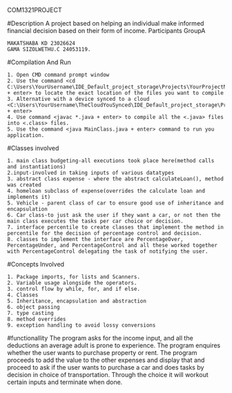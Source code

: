 COM1321PROJECT

#Description A project based on helping an individual make informed financial decision based on their form of income.
Participants GroupA

    
    MAKATSHABA KD 23026624
    GAMA SIZOLWETHU.C 24053119.
    
#Compilation And Run

    1. Open CMD command prompt window
    2. Use the command <cd C:\Users\YourUsername\IDE_Default_project_storage\Projects\YourProjectName\folderWithClasses + enter> to locate the exact location of the files you want to compile
    3. Alternative with a device synced to a cloud <C:\Users\YourUsername\TheCloudYouSynced\IDE_Default_project_storage\Projects\YourProjectName\folderWithClasses + enter>
    4. Use command <javac *.java + enter> to compile all the <.java> files into <.class> files.
    5. Use the command <java MainClass.java + enter> command to run you application.

#Classes involved

    1. main class budgeting-all executions took place here(method calls and instantiations)
    2.input-involved in taking inputs of various datatypes
    3. abstract class expense - where the abstract calculateLoan(), method was created
    4. homeloan subclass of expense(overrides the calculate loan and implements it)
    5. Vehicle - parent class of car to ensure good use of inheritance and encapsulation
    6. Car class-to just ask the user if they want a car, or not then the main class executes the tasks per car choice or decision.
    7. interface percentile to create classes that implement the method in percentile for the decision of percentage control and decision.
    8. classes to implement the interface are PercentageOver, PercentageUnder, and PercentageControl and all these worked together with PercentageControl delegating the task of notifying the user.

#Concepts Involved

    1. Package imports, for lists and Scanners.
    2. Variable usage alongside the operators.
    3. control flow by while, for, and if else.
    4. Classes
    5. Inheritance, encapsulation and abstraction
    6. object passing
    7. type casting
    8. method overrides
    9. exception handling to avoid lossy conversions

#functionallity The program asks for the income input, and all the deductions an average adult is prone to experience. The program enquires whether the user wants to purchase property or rent. The program proceeds to add the value to the other expenses and display that and proceed to ask if the user wants to purchase a car and does tasks by decision in choice of transportation. Through the choice it will workout certain inputs and terminate when done.
